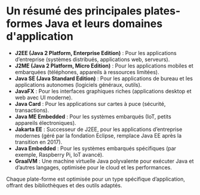 # Un résumé des principales plates-formes Java et leurs domaines d'application

- **J2EE (Java 2 Platform, Enterprise Edition)** : Pour les applications d’entreprise (systèmes distribués, applications web, serveurs).
- **J2ME (Java 2 Platform, Micro Edition)** : Pour les applications mobiles et embarquées (téléphones, appareils à ressources limitées).
- **Java SE (Java Standard Edition)** : Pour les applications de bureau et les applications autonomes (logiciels généraux, outils).
- **JavaFX** : Pour les interfaces graphiques riches (applications desktop et web avec UI moderne).
- **Java Card** : Pour les applications sur cartes à puce (sécurité, transactions).
- **Java ME Embedded** : Pour les systèmes embarqués (IoT, petits appareils électroniques).
- **Jakarta EE** : Successeur de J2EE, pour les applications d’entreprise modernes (géré par la fondation Eclipse, remplace Java EE après la transition en 2017).
- **Java Embedded** : Pour les systèmes embarqués spécifiques (par exemple, Raspberry Pi, IoT avancé).
- **GraalVM** : Une machine virtuelle Java polyvalente pour exécuter Java et d’autres langages, optimisée pour le cloud et les performances.

Chaque plate-forme est optimisée pour un type spécifique d’application, offrant des bibliothèques et des outils adaptés.
